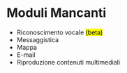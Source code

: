 # Moduli Mancanti

- Riconoscimento vocale <mark>(beta)</mark>
- Messaggistica
- Mappa
- E-mail
- Riproduzione contenuti multimediali
